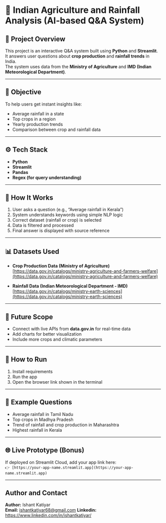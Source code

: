 # 🌾 Indian Agriculture and Rainfall Analysis (AI-based Q&A System)

## 📘 Project Overview
This project is an interactive Q&A system built using **Python** and **Streamlit**.  
It answers user questions about **crop production** and **rainfall trends** in India.  
The system uses data from the **Ministry of Agriculture** and **IMD (Indian Meteorological Department)**.

---

## 🎯 Objective
To help users get instant insights like:
- Average rainfall in a state  
- Top crops in a region  
- Yearly production trends  
- Comparison between crop and rainfall data  

---

## ⚙️ Tech Stack
- **Python**  
- **Streamlit**  
- **Pandas**  
- **Regex (for query understanding)**  

---

## 🧩 How It Works
1. User asks a question (e.g., “Average rainfall in Kerala”)
2. System understands keywords using simple NLP logic  
3. Correct dataset (rainfall or crop) is selected  
4. Data is filtered and processed  
5. Final answer is displayed with source reference  

---

## 📊 Datasets Used
- **Crop Production Data (Ministry of Agriculture)**  
  [https://data.gov.in/catalogs/ministry-agriculture-and-farmers-welfare](https://data.gov.in/catalogs/ministry-agriculture-and-farmers-welfare)

- **Rainfall Data (Indian Meteorological Department - IMD)**  
  [https://data.gov.in/catalogs/ministry-earth-sciences](https://data.gov.in/catalogs/ministry-earth-sciences)

---

## 🧠 Future Scope
- Connect with live APIs from **data.gov.in** for real-time data  
- Add charts for better visualization  
- Include more crops and climatic parameters  

---

## 🚀 How to Run
1. Install requirements
2. Run the app
3. Open the browser link shown in the terminal  

---

## 💬 Example Questions
- Average rainfall in Tamil Nadu  
- Top crops in Madhya Pradesh  
- Trend of rainfall and crop production in Maharashtra  
- Highest rainfall in Kerala  

---

## 🌐 Live Prototype (Bonus)
If deployed on Streamlit Cloud, add your app link here:  
`👉 [https://your-app-name.streamlit.app](https://your-app-name.streamlit.app)`

---

## Author and Contact
**Author:** Ishant Katiyar  
**Email:** ishantkatiyar68@gmail.com 
**Linkedin:** https://www.linkedin.com/in/ishantkatiyar/


